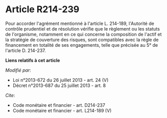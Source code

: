 # Article R214-239

Pour accorder l'agrément mentionné à l'article L. 214-189, l'Autorité de contrôle prudentiel et de résolution vérifie que le
règlement ou les statuts de l'organisme, notamment en ce qui concerne la composition de l'actif et la stratégie de couverture
des risques, sont compatibles avec la règle de financement en totalité de ses engagements, telle que précisée au 5° de
l'article D. 214-237.

**Liens relatifs à cet article**

_Modifié par_:

  - Loi n°2013-672 du 26 juillet 2013 - art. 24 (V)
  - Décret n°2013-687 du 25 juillet 2013 - art. 8

_Cite_:

  - Code monétaire et financier - art. D214-237
  - Code monétaire et financier - art. L214-189 (V)
